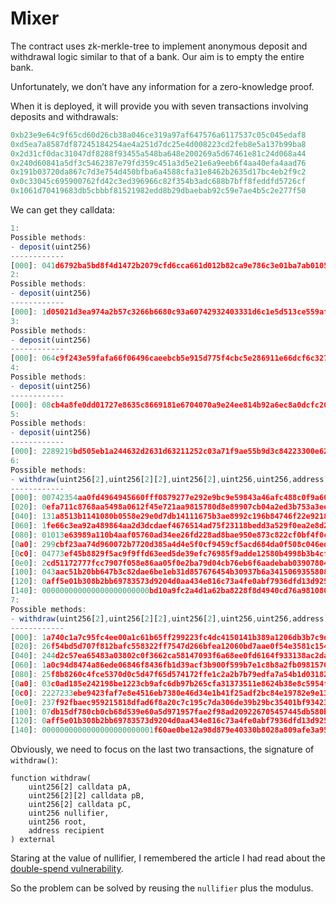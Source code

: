 # Mixer
The contract uses zk-merkle-tree to implement anonymous deposit and withdrawal logic similar to that of a bank. Our aim is to empty the entire bank.

Unfortunately, we don’t have any information for a zero-knowledge proof.

When it is deployed, it will provide you with seven transactions involving deposits and withdrawals:
```js
0xb23e9e64c9f65cd60d26cb38a046ce319a97af647576a6117537c05c045edaf8
0xd5ea7a8587df87245184254ae4a251d7dc25e4d008223cd2feb8e5a137b99ba8
0x2d31cf0dac31047df8288f93455a548ba648e200269a5d67461e81c24d068a44
0x240d60841a5df3c5462387e79fd359c451a3d5e21e6a9eeb6f4aa40efa4aad76
0x191b03720da867c7d3e754d450bfba6a4588cfa31e8462b2635d17bc4eb2f9c2
0x0c33045c695900762fd42c3ed396966c82f354b3adc688b7bff8feddfd5726cf
0x1061d70419683db5cbbbf81521982edd8b29dbaebab92c59e7ae4b5c2e277f50
```
We can get they calldata:
```js
1:
Possible methods:
- deposit(uint256)
------------
[000]: 041d6792ba5bd8f4d1472b2079cfd6cca661d012b82ca9e786c3e01ba7ab0105
2:
Possible methods:
- deposit(uint256)
------------
[000]: 1d05021d3ea974a2b57c3266b6680c93a60742932403331d6c1e5d513ce559af
3:
Possible methods:
- deposit(uint256)
------------
[000]: 064c9f243e59fafa66f06496caeebcb5e915d775f4cbc5e286911e66dcf6c327
4:
Possible methods:
- deposit(uint256)
------------
[000]: 08cb4a8fe0dd01727e8635c8669181e6704070a9e24ee814b92a6ec8a0dcfc20
5:
Possible methods:
- deposit(uint256)
------------
[000]: 2289219bd505eb1a244632d2631d63211252c03a71f9ae55b9d3c84223300e62
6:
Possible methods:
- withdraw(uint256[2],uint256[2][2],uint256[2],uint256,uint256,address)
------------
[000]: 00742354aa0fd4964945660fff0879277e292e9bc9e59843a46afc488c0f9a60
[020]: 0efa711c8768aa5498a0612f45e721aa9815780d8e89907cb04a2ed3b753a3ee
[040]: 131a8513b1141080b0558e29e0d7db14111675b3ae8992c196b84746f22e9218
[060]: 1fe66c3ea92a489864aa2d3dcdaef4676514ad75f23118bedd3a529f0ea2e8d2
[080]: 01013e63989a110b4aaf05760ad34ee26fd228ad8bae950e873c822cf0bf4f0c
[0a0]: 299cbf23aa74d960072b7720d385a4d4e5f0cf9459cf5acd684da0f508c046ed
[0c0]: 04773ef45b8829f5ac9f9ffd63eed5de39efc76985f9adde12580b4998b3b4cf
[0e0]: 2cd51172777fcc7907f058e86aa05f0e2ba79d04cb76eb6f6aadebab03907804
[100]: 043aac51b20bb647b3c82dae6be1eb31d857676454b30937b6a3415069355808
[120]: 0aff5e01b308b2bb69783573d9204d0aa434e816c73a4fe0abf7936dfd13d925
[140]: 000000000000000000000000bd10a9fc2a4d1a62ba8228f8d4940cd76a981080
7:
Possible methods:
- withdraw(uint256[2],uint256[2][2],uint256[2],uint256,uint256,address)
------------
[000]: 1a740c1a7c95fc4ee00a1c61b65ff299223fc4dc4150141b389a1206db3b7c9d
[020]: 26f54bd5d707f812bafc558322ff7547d266bfea12060bd7aae0f54e3581c154
[040]: 244d2c57ea65483a03802c0f3662ca58147093f6a68ee0fd6164f933138ac2da
[060]: 1a0c94d8474a86ede06846f8436fb1d39acf3b900f599b7e1c8b8a2fb0981570
[080]: 25f8b8260c4fce5370d0c5d47f65d574172ffe1c2a2b7b79edfa7a54b1d03182
[0a0]: 03c0ad185e242198be1223cb9afc6db97b265cfa31373511e8624b38e8c5954f
[0c0]: 2227233ebe9423faf7e8e4516eb7380e46d34e1b41f25adf2bc84e19782e9e13
[0e0]: 237f92fbaec959215818dfad6f8a20c7c195c7da306de39b29bc35401bf93423
[100]: 07db15df780cb0cb68d539e60a5d971957fae2f98ad209226705457445db580b
[120]: 0aff5e01b308b2bb69783573d9204d0aa434e816c73a4fe0abf7936dfd13d925
[140]: 0000000000000000000000001f60ae0be12a98d879e40330b8028a809afe3a95
```
Obviously, we need to focus on the last two transactions, the signature of `withdraw()`:
```solidity
function withdraw(
    uint256[2] calldata pA,
    uint256[2][2] calldata pB,
    uint256[2] calldata pC,
    uint256 nullifier,
    uint256 root,
    address recipient
) external
```
Staring at the value of nullifier, I remembered the article I had read about the [double-spend vulnerability](https://secbit.io/blog/2019/07/29/the-input-aliasing-bug-caused-by-a-contract-library-of-zksnarks/).

So the problem can be solved by reusing the `nullifier` plus the modulus.

